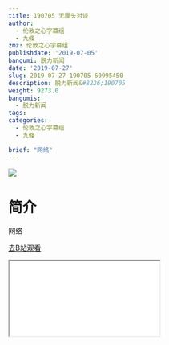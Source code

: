 ```yaml
---
title: 190705 无厘头对谈
author:
  - 伦敦之心字幕组
  - 九條
zmz: 伦敦之心字幕组
publishdate: '2019-07-05'
bangumi: 脱力新闻
date: '2019-07-27'
slug: 2019-07-27-190705-60995450
description: 脱力新闻&#8226;190705
weight: 9273.0
bangumis:
  - 脱力新闻
tags:
categories:
  - 伦敦之心字幕组
  - 九條

brief: "网络"
---
```

![](https://raw.githubusercontent.com/tcgriffith/owaraisite/master/static/tmpimg/b9f79302cdc04c73ac6c6197f9c816fa8358bcad.jpg.480.jpg)
# 简介  
网络  

[去B站观看](https://www.bilibili.com/video/av60995450/)
<div class ="resp-container"><iframe class="testiframe" src="//player.bilibili.com/player.html?aid=60995450"", scrolling="no", allowfullscreen="true" > </iframe></div> 
